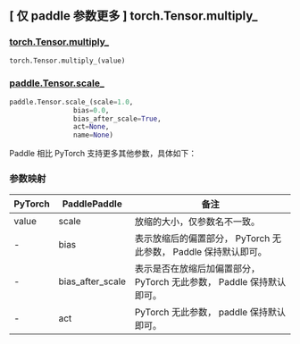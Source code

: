 ## [ 仅 paddle 参数更多 ] torch.Tensor.multiply_

### [torch.Tensor.multiply_](https://pytorch.org/docs/1.13/generated/torch.Tensor.multiply_.html?highlight=multiply#torch.Tensor.multiply_)

```python
torch.Tensor.multiply_(value)
```

### [paddle.Tensor.scale_](https://www.paddlepaddle.org.cn/documentation/docs/zh/api/paddle/Tensor_cn.html#id16)

```python
paddle.Tensor.scale_(scale=1.0,
                bias=0.0,
                bias_after_scale=True,
                act=None,
                name=None)
```

Paddle 相比 PyTorch 支持更多其他参数，具体如下：

### 参数映射
| PyTorch       | PaddlePaddle    | 备注                                                              |
| ------------- | --------------- | ----------------------------------------------------------------- |
| value         | scale           | 放缩的大小，仅参数名不一致。                                         |
| -             | bias            | 表示放缩后的偏置部分， PyTorch 无此参数， Paddle 保持默认即可。       |
| -             | bias_after_scale| 表示是否在放缩后加偏置部分， PyTorch 无此参数， Paddle 保持默认即可。 |
| -             | act             | PyTorch 无此参数， paddle 保持默认即可。                           |
